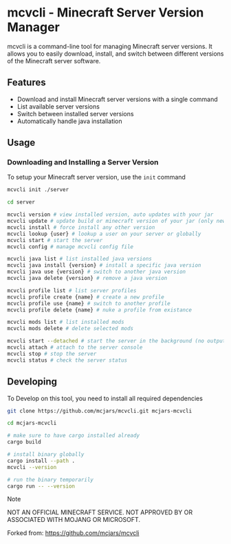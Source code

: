 # mcvcli - Minecraft Server Version Manager

mcvcli is a command-line tool for managing Minecraft server versions. It allows you to easily download, install, and switch between different versions of the Minecraft server software.

## Features

- Download and install Minecraft server versions with a single command
- List available server versions
- Switch between installed server versions
- Automatically handle java installation

## Usage

### Downloading and Installing a Server Version

To setup your Minecraft server version, use the `init` command

```bash
mcvcli init ./server

cd server

mcvcli version # view installed version, auto updates with your jar
mcvcli update # update build or minecraft version of your jar (only newer)
mcvcli install # force install any other version
mcvcli lookup {user} # lookup a user on your server or globally
mcvcli start # start the server
mcvcli config # manage mcvcli config file

mcvcli java list # list installed java versions
mcvcli java install {version} # install a specific java version
mcvcli java use {version} # switch to another java version
mcvcli java delete {version} # remove a java version

mcvcli profile list # list server profiles
mcvcli profile create {name} # create a new profile
mcvcli profile use {name} # switch to another profile
mcvcli profile delete {name} # nuke a profile from existance

mcvcli mods list # list installed mods
mcvcli mods delete # delete selected mods

mcvcli start --detached # start the server in the background (no output)
mcvcli attach # attach to the server console
mcvcli stop # stop the server
mcvcli status # check the server status
```

## Developing

To Develop on this tool, you need to install all required dependencies

```bash
git clone https://github.com/mcjars/mcvcli.git mcjars-mcvcli

cd mcjars-mcvcli

# make sure to have cargo installed already
cargo build

# install binary globally
cargo install --path .
mcvcli --version

# run the binary temporarily
cargo run -- --version
```

> [!NOTE]
> NOT AN OFFICIAL MINECRAFT SERVICE. NOT APPROVED BY OR ASSOCIATED WITH MOJANG OR MICROSOFT.

Forked from: https://github.com/mcjars/mcvcli
